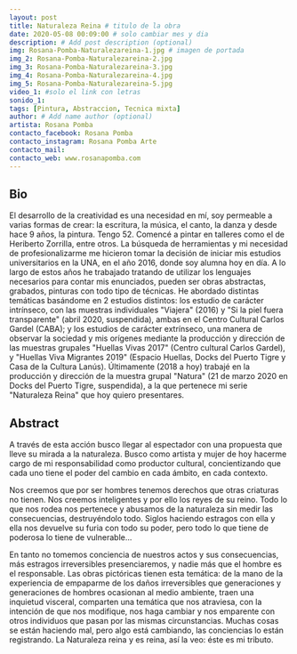 ```yaml
---
layout: post
title: Naturaleza Reina # titulo de la obra
date: 2020-05-08 00:09:00 # solo cambiar mes y dia
description: # Add post description (optional)
img: Rosana-Pomba-Naturalezareina-1.jpg # imagen de portada
img_2: Rosana-Pomba-Naturalezareina-2.jpg
img_3: Rosana-Pomba-Naturalezareina-3.jpg
img_4: Rosana-Pomba-Naturalezareina-4.jpg
img_5: Rosana-Pomba-Naturalezareina-5.jpg
video_1: #solo el link con letras
sonido_1:
tags: [Pintura, Abstraccion, Tecnica mixta]
author: # Add name author (optional)
artista: Rosana Pomba
contacto_facebook: Rosana Pomba
contacto_instagram: Rosana Pomba Arte
contacto_mail:
contacto_web: www.rosanapomba.com
---
```


## Bio

El desarrollo de la creatividad es una necesidad en mí, soy permeable a varias formas de crear: la escritura, la música, el canto, la danza y desde hace 9 años, la pintura. Tengo 52. Comencé a pintar en talleres como el de Heriberto Zorrilla, entre otros. La búsqueda de herramientas y mi necesidad de profesionalizarme me hicieron tomar la decisión de iniciar mis estudios universitarios en la UNA, en el año 2016, donde soy alumna hoy en día. A lo largo de estos años he trabajado tratando de utilizar los lenguajes necesarios para contar mis enunciados, pueden ser obras abstractas, grabados, pinturas con todo tipo de técnicas. He abordado distintas temáticas basándome en 2 estudios distintos: los estudio de carácter intrínseco, con las muestras individuales "Viajera" (2016) y "Si la piel fuera transparente" (abril 2020, suspendida), ambas en el Centro Cultural Carlos Gardel (CABA); y los estudios de carácter extrínseco, una manera de observar la sociedad y mis orígenes mediante la producción y dirección de las muestras grupales "Huellas Vivas 2017" (Centro cultural Carlos Gardel), y "Huellas Viva Migrantes 2019" (Espacio Huellas, Docks del Puerto Tigre y Casa de la Cultura Lanús). Últimamente (2018 a hoy) trabajé en la producción y dirección de la muestra grupal "Natura" (21 de marzo 2020 en Docks del Puerto Tigre, suspendida), a la que pertenece mi serie "Naturaleza Reina" que hoy quiero presentares.


## Abstract

A través de esta acción busco llegar al espectador con una propuesta que lleve su mirada a la naturaleza. Busco como artista y mujer de hoy hacerme cargo de mi responsabilidad como productor cultural, concientizando que cada uno tiene el poder del cambio en cada ámbito, en cada contexto.
 
 
Nos creemos que por ser hombres tenemos derechos que otras criaturas no tienen. Nos creemos inteligentes y por ello los reyes de su reino. Todo lo que nos rodea nos pertenece y abusamos de la naturaleza sin medir las consecuencias, destruyéndolo todo. Siglos haciendo estragos con ella y ella nos devuelve su furia con todo su poder, pero todo lo que tiene de poderosa lo tiene de vulnerable…


En tanto no tomemos conciencia de nuestros actos y sus consecuencias, más estragos irreversibles presenciaremos, y nadie más que el hombre es el responsable. Las obras pictóricas tienen esta temática: de la mano de la experiencia de empaparme de los daños irreversibles que generaciones y generaciones de hombres ocasionan al medio ambiente, traen una inquietud visceral, comparten una temática que nos atraviesa, con la intención de que nos modifique, nos haga cambiar y nos emparente con otros individuos que pasan por las mismas circunstancias. Muchas cosas se están haciendo mal, pero algo está cambiando, las conciencias lo están registrando. La Naturaleza reina y es reina, así la veo: éste es mi tributo.
